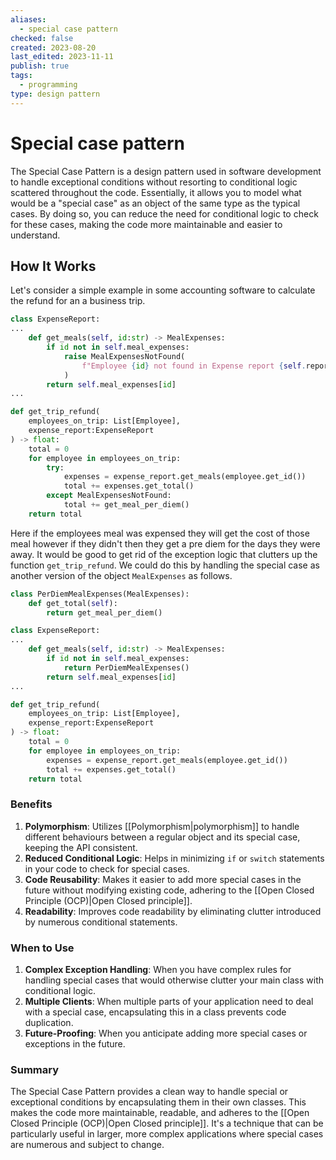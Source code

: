 ```yaml
---
aliases:
  - special case pattern
checked: false
created: 2023-08-20
last_edited: 2023-11-11
publish: true
tags:
  - programming
type: design pattern
---
```

# Special case pattern

The Special Case Pattern is a design pattern used in software development to handle exceptional conditions without resorting to conditional logic scattered throughout the code. Essentially, it allows you to model what would be a "special case" as an object of the same type as the typical cases. By doing so, you can reduce the need for conditional logic to check for these cases, making the code more maintainable and easier to understand.

## How It Works

Let's consider a simple example in some accounting software to calculate the refund for an a business trip.

```python
class ExpenseReport:
...
	def get_meals(self, id:str) -> MealExpenses:
		if id not in self.meal_expenses:
			raise MealExpensesNotFound(
				f"Employee {id} not found in Expense report {self.report_id})"
			)
		return self.meal_expenses[id]
...

def get_trip_refund(
	employees_on_trip: List[Employee],
	expense_report:ExpenseReport
) -> float:
	total = 0
	for employee in employees_on_trip:
		try:
			expenses = expense_report.get_meals(employee.get_id())
			total += expenses.get_total()
		except MealExpensesNotFound:
			total += get_meal_per_diem()
	return total
```

Here if the employees meal was expensed they will get the cost of those meal however if they didn't then they get a pre diem for the days they were away. It would be good to get rid of the exception logic that clutters up the function `get_trip_refund`. We could do this by handling the special case as another version of the object `MealExpenses` as follows.

```python
class PerDiemMealExpenses(MealExpenses):
	def get_total(self):
		return get_meal_per_diem()

class ExpenseReport:
...
	def get_meals(self, id:str) -> MealExpenses:
		if id not in self.meal_expenses:
			return PerDiemMealExpenses()
		return self.meal_expenses[id]
...

def get_trip_refund(
	employees_on_trip: List[Employee],
	expense_report:ExpenseReport
) -> float:
	total = 0
	for employee in employees_on_trip:
		expenses = expense_report.get_meals(employee.get_id())
		total += expenses.get_total()
	return total
```

### Benefits

1. **Polymorphism**: Utilizes [[Polymorphism|polymorphism]] to handle different behaviours between a regular object and its special case, keeping the API consistent.
2. **Reduced Conditional Logic**: Helps in minimizing `if` or `switch` statements in your code to check for special cases.
3. **Code Reusability**: Makes it easier to add more special cases in the future without modifying existing code, adhering to the [[Open Closed Principle (OCP)|Open Closed principle]].
4. **Readability**: Improves code readability by eliminating clutter introduced by numerous conditional statements.

### When to Use

1. **Complex Exception Handling**: When you have complex rules for handling special cases that would otherwise clutter your main class with conditional logic.
2. **Multiple Clients**: When multiple parts of your application need to deal with a special case, encapsulating this in a class prevents code duplication.
3. **Future-Proofing**: When you anticipate adding more special cases or exceptions in the future.

### Summary

The Special Case Pattern provides a clean way to handle special or exceptional conditions by encapsulating them in their own classes. This makes the code more maintainable, readable, and adheres to the [[Open Closed Principle (OCP)|Open Closed principle]]. It's a technique that can be particularly useful in larger, more complex applications where special cases are numerous and subject to change.
